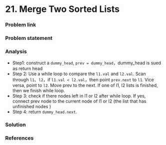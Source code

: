 # 21. Merge Two Sorted Lists

### Problem link

### Problem statement

### Analysis

* Step1: construct a `dummy_head`, `prev = dummy_head`，dummy\_head is sued as return head
* Step 2: Use a while loop to compare the `l1.val` and `l2.val`. Scan through `l1`、`l2`，if `l1.val < l2.val`，then point `prev.next` to `l1`. Vice versa, point to `l2`. Move prev to the next.  If one of l1, l2 lists is finished, then we finish while loop.
* Step 3: check if  there nodes left in l1 or l2 after while loop.  If yes, connect prev node to the current node of l1 or l2 \(the list that has unfinished nodes \)
* Step 4: return `dummy_head.next`.

### Solution

### References



